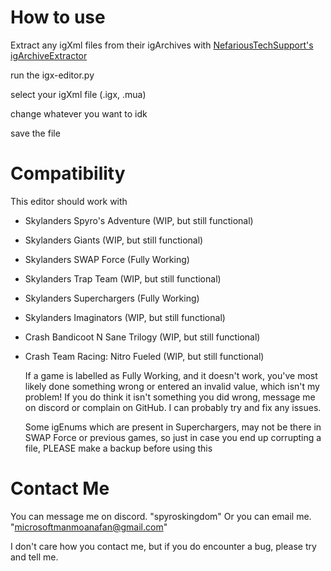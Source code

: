 # How to use
Extract any igXml files from their igArchives with [NefariousTechSupport's igArchiveExtractor](https://github.com/NefariousTechSupport/igArchiveExtractor)

run the igx-editor.py

select your igXml file (.igx, .mua)

change whatever you want to idk

save the file
# Compatibility
This editor should work with
- Skylanders Spyro's Adventure (WIP, but still functional)
- Skylanders Giants (WIP, but still functional)
- Skylanders SWAP Force (Fully Working)
- Skylanders Trap Team (WIP, but still functional)
- Skylanders Superchargers (Fully Working)
- Skylanders Imaginators (WIP, but still functional)
- Crash Bandicoot N Sane Trilogy (WIP, but still functional)
- Crash Team Racing: Nitro Fueled (WIP, but still functional)

  If a game is labelled as Fully Working, and it doesn't work, you've most likely done something wrong or entered an invalid value, which isn't my problem!
  If you do think it isn't something you did wrong, message me on discord or complain on GitHub. I can probably try and fix any issues.

  Some igEnums which are present in Superchargers, may not be there in SWAP Force or previous games, so just in case you end up corrupting a file, PLEASE make a backup before using this
# Contact Me
You can message me on discord. "spyroskingdom"
Or you can email me. "microsoftmanmoanafan@gmail.com"

I don't care how you contact me, but if you do encounter a bug, please try and tell me.

